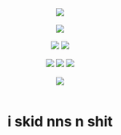 <div align="center">
  <a href="https://github.com/sixymeow">
    <img src="https://count.getloli.com/@six?name=six&theme=booru-lisu&padding=7&offset=0&align=top&scale=1&pixelated=1&darkmode=auto">
  </a>
  <br><br>
  <img src="https://img.shields.io/badge/Dogecoin-C2A633?logo=dogecoin&logoColor=white">
  <br><br>
  <img src="https://custom-icon-badges.demolab.com/badge/Windows-0078D6?logo=windows11&logoColor=white">
  <img src="https://img.shields.io/badge/Arch_Linux-1793D1?logo=archlinux&logoColor=white">
  <br><br>
  <img src="https://img.shields.io/badge/HTML-%23E34F26.svg?logo=html5&logoColor=white">
  <img src="https://img.shields.io/badge/CSS-1572B6?logo=css3&logoColor=fff">
  <img src="https://img.shields.io/badge/JavaScript-F7DF1E?logo=javascript&logoColor=000">
  <br><br>
  <a href="https://discord.com/users/1126147122308325376">
    <img src="https://lanyard.cnrad.dev/api/1126147122308325376">
  </a>
  <br><br>
  <h1>i skid nns n shit</h1>
</div>

